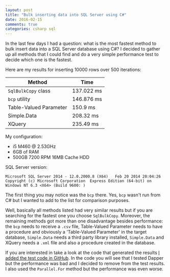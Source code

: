 ```yaml
---
layout: post
title: "Bulk inserting data into SQL Server using C#"
date: 2016-02-15
comments: true
categories: csharp sql
---
```


In the last few days I had a question: what is the most fastest method to bulk insert data into a SQL Server database using C#? I decided to gather up all methods that I could find and do a very simple performance test to decide which one is the fastest.

Here are my results for inserting 10000 rows over 500 iterations:

 Method                  | Time
 ----------------------- | -------------
 `SqlBulkCopy` class     | 137.022 ms
 `bcp` utility           | 146.876 ms
 Table-Valued Parameter  | 150.9 ms
 Simple.Data             | 208.32 ms
 XQuery                  | 235.49 ms

My configuration:

- i5 M460 @ 2.53GHz
- 6GB of RAM
- 500GB 7200 RPM 16MB Cache HDD

SQL Server version:

```
Microsoft SQL Server 2014 - 12.0.2000.8 (X64)   Feb 20 2014 20:04:26   Copyright (c) Microsoft Corporation  Express Edition (64-bit) on Windows NT 6.3 <X64> (Build 9600: )
```

The first thing you may notice was the `bcp` there. Yes, `bcp` wasn't run from C# but I wanted to add to the list for comparison purposes.

Well, basically all methods listed had very similar results but if you are searching for the fastest one you choose `SqlBulkCopy`.
Moreover, the remaining methods got more than one disadvantage besides performance: the `bcp` needs to receive a `.csv` file, Table-Valued Parameter needs to have a procedure and obviously a 'Table-Valued Parameter' in the target database, `Simple.Data` needs a third party library installed, `Simple.Data` and XQuery needs a `.xml` file and also a procedure created in the database.

If you are interested in take a look at the code that generated the results [I added the test code in GitHub](https://github.com/fagnercarvalho/bulk-insert-sqlserver-csharp). In the code you will see that I tested Dapper but the performance was bad and I decided to remove from the test results. I also used the `Parallel.For` method but the performance was even worse.
